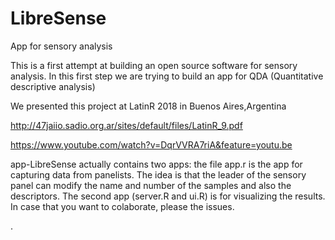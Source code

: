 # LibreSense
App for sensory analysis

This is  a first attempt  at building  an open source software for sensory analysis.
In this first step we are trying to build an app for QDA (Quantitative descriptive analysis)

We presented this project at LatinR 2018 in Buenos Aires,Argentina

http://47jaiio.sadio.org.ar/sites/default/files/LatinR_9.pdf

https://www.youtube.com/watch?v=DqrVVRA7riA&feature=youtu.be

app-LibreSense actually contains two apps:
the file app.r is  the app for capturing data from  panelists. The idea is that the leader of the sensory panel can modify the name and  number of the samples and also the descriptors.
The  second app (server.R and ui.R) is for visualizing the results.    
In case that you want to colaborate, please the issues.

. 

